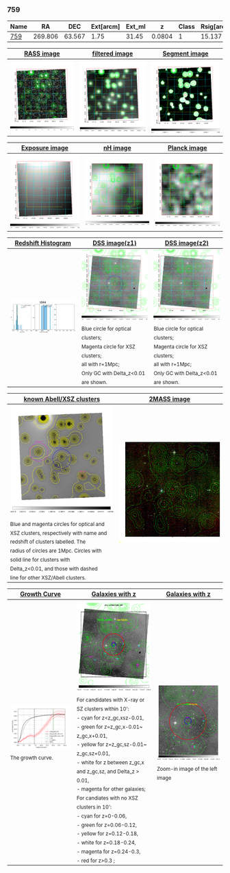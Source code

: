<div STYLE="page-break-after: always;"></div>

### 759

|Name          |RA          |DEC      | Ext[arcm] | Ext_ml | z    | Class| Rsig[arcmin] | CRsig[c/s] | CR500[c/s] | R500[Mpc] |L500[erg/s]|F500[erg/s/cm^2]| M500[Msun]|Tx[keV]|beta|GC(XSZ,Delta_z<0.01)| GC(OPT,Delta_z<0.01)|GC|alias|
|--------------|------------|------------|---|---|-----------|--------|------|------|----|----|----|----|----|----|----|----|----|----|---|
|[759](script/759.md)     | 269.806       | 63.567       | 1.75    | 31.45   | 0.0804 | 1   | 15.137 |0.063 |0.057 |0.635 |1.602e+43 |1.004e-12 |7.862e+13 |1.892 |0.500 |-, |Wen, |-, |t044|

|[RASS image](../image/759/759_img.pdf)|[filtered image](../image/759/759_fil.pdf)|[Segment image](../image/759/759_seg.pdf)|
|-------------------|--------------------|-------------------|
| <img src="../image/759/759_img.png" width="300">  | <img src="../image/759/759_fil.png" width="300">   | <img src="../image/759/759_seg.png" width="300">  |

|[Exposure image](../image/759/759_mex.pdf)| [nH image](../image/759/759_nh.pdf)| [Planck image](../image/759/759_p.pdf)|
|-------------------|--------------------|-------------------|
|<img src="../image/759/759_mex.png" width="300">   | <img src="../image/759/759_nh.png" width="300">    | <img src="../image/759/759_p.png" width="300"> |

|[Redshift Histogram](../image/759/759_zg.pdf) | [DSS image(z1)](../image/759/759_dss_z1.pdf)      |  [DSS image(z2)](../image/759/759_dss_z2.pdf)    |
|-------------------|--------------------|-------------------|
|<img src="../image/759/759_zg.png" width="300"> |<img src="../image/759/759_dss_z1.png" width="300"> <sub><br>Blue circle for optical clusters; <br>Magenta circle for XSZ clusters; <br>all with r=1Mpc; <br>Only GC with Delta_z<0.01 are shown. </sub>| <img src="../image/759/759_dss_z2.png" width="300"><sub><br>Blue circle for optical clusters; <br>Magenta circle for XSZ clusters; <br>all with r=1Mpc; <br>Only GC with Delta_z<0.01 are shown. </sub> |

|[known Abell/XSZ clusters](../image/759/759_m.pdf) | [2MASS image](../image/759/759_2mass.pdf)      |
|-------------------|-------------------|
|<img src=../image/759/759_m.png width="300"> <sub><br>Blue and magenta circles for optical and <br>XSZ clusters, respectively with name and <br>redshift of clusters labelled. The <br>radius of circles are 1Mpc. Circles with <br>solid line for clusters with <br>Delta_z<0.01, and those with dashed <br>line for other XSZ/Abell clusters.        </sub>|<img src="../image/759/759_2mass.png" width="300">  |

|[Growth Curve](../image/759/759_gca_all.png) |[Galaxies with z](../image/759/759_opt_ned.pdf) |[Galaxies with z](../image/759/759_opt_ned_zoom.pdf) |
|-------------------|-------------------|-------------------|
| <img src="../image/759/759_gca_all.png" width="300"> <sub><br>The growth curve.</sub>| <img src=../image/759/759_opt_ned.png width="300"> <br><sub> For candidates with X-ray or SZ clusters within 10': <br> - cyan for z<z_gc,xsz-0.01, <br> - green for z=z_gc,x-0.01~ z_gc,x+0.01, <br> - yellow for z=z_gc,sz-0.01~ z_gc,sz+0.01, <br> - white for z between z_gc,x and z_gc,sz, and Delta_z > 0.01, <br> - magenta for other galaxies; <br>For candiates with no XSZ clusters in 10': <br> - cyan for z=0-0.06, <br> - green for z=0.06-0.12, <br> - yellow for z=0.12-0.18, <br> - white for z=0.18-0.24, <br> - magenta for z=0.24-0.3, <br> - red for z>0.3 ;  </sub>|<img src=../image/759/759_opt_ned_zoom.png width="300">  <br><sub> Zoom-in image of the left image</sub>|




